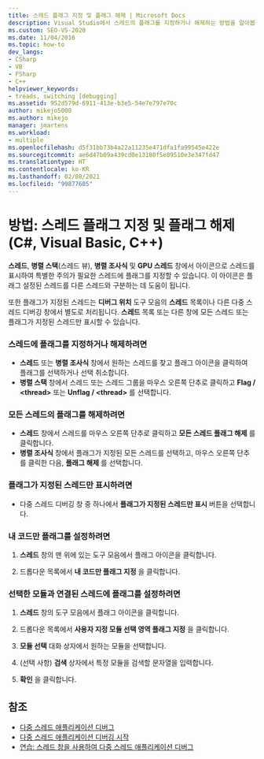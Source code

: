 ```yaml
---
title: 스레드 플래그 지정 및 플래그 해제 | Microsoft Docs
description: Visual Studio에서 스레드의 플래그를 지정하거나 해제하는 방법을 알아봅니다. 스레드, 여러 스레드 또는 모든 스레드의 플래그를 지정하거나 해제합니다. 코드 또는 모듈과 연결된 코드의 플래그를 지정합니다.
ms.custom: SEO-VS-2020
ms.date: 11/04/2016
ms.topic: how-to
dev_langs:
- CSharp
- VB
- FSharp
- C++
helpviewer_keywords:
- treads, switching [debugging]
ms.assetid: 952d579d-6911-413e-b3e5-54e7e797e70c
author: mikejo5000
ms.author: mikejo
manager: jmartens
ms.workload:
- multiple
ms.openlocfilehash: d5f31bb73b4a22a11235e471dfa1fa99545e422e
ms.sourcegitcommit: ae6d47b09a439cd0e13180f5e89510e3e347fd47
ms.translationtype: HT
ms.contentlocale: ko-KR
ms.lasthandoff: 02/08/2021
ms.locfileid: "99877605"
---
```

# <a name="how-to-flag-and-unflag-threads-c-visual-basic-c"></a>방법: 스레드 플래그 지정 및 플래그 해제(C#, Visual Basic, C++)

**스레드**, **병렬 스택**(스레드 뷰), **병렬 조사식** 및 **GPU 스레드** 창에서 아이콘으로 스레드를 표시하여 특별한 주의가 필요한 스레드에 플래그를 지정할 수 있습니다. 이 아이콘은 플래그 설정된 스레드를 다른 스레드와 구분하는 데 도움이 됩니다.

또한 플래그가 지정된 스레드는 **디버그 위치** 도구 모음의 **스레드** 목록이나 다른 다중 스레드 디버깅 창에서 별도로 처리됩니다. **스레드** 목록 또는 다른 창에 모든 스레드 또는 플래그가 지정된 스레드만 표시할 수 있습니다.

### <a name="to-flag-or-unflag-a-thread"></a>스레드에 플래그를 지정하거나 해제하려면

- **스레드** 또는 **병렬 조사식** 창에서 원하는 스레드를 찾고 플래그 아이콘을 클릭하여 플래그를 선택하거나 선택 취소합니다.
- **병렬 스택** 창에서 스레드 또는 스레드 그룹을 마우스 오른쪽 단추로 클릭하고 **Flag / \<thread>** 또는 **Unflag / \<thread>** 를 선택합니다.

### <a name="to-unflag-all-threads"></a>모든 스레드의 플래그를 해제하려면

- **스레드** 창에서 스레드를 마우스 오른쪽 단추로 클릭하고 **모든 스레드 플래그 해제** 를 클릭합니다.
- **병렬 조사식** 창에서 플래그가 지정된 모든 스레드를 선택하고, 마우스 오른쪽 단추를 클릭한 다음, **플래그 해제** 를 선택합니다.

### <a name="to-display-only-flagged-threads"></a>플래그가 지정된 스레드만 표시하려면

- 다중 스레드 디버깅 창 중 하나에서 **플래그가 지정된 스레드만 표시** 버튼을 선택합니다.

### <a name="to-flag-just-my-code"></a>내 코드만 플래그를 설정하려면

1. **스레드** 창의 맨 위에 있는 도구 모음에서 플래그 아이콘을 클릭합니다.

2. 드롭다운 목록에서 **내 코드만 플래그 지정** 을 클릭합니다.

### <a name="to-flag-threads-that-are-associated-with-selected-modules"></a>선택한 모듈과 연결된 스레드에 플래그를 설정하려면

1. **스레드** 창의 도구 모음에서 플래그 아이콘을 클릭합니다.

2. 드롭다운 목록에서 **사용자 지정 모듈 선택 영역 플래그 지정** 을 클릭합니다.

3. **모듈 선택** 대화 상자에서 원하는 모듈을 선택합니다.

4. (선택 사항) **검색** 상자에서 특정 모듈을 검색할 문자열을 입력합니다.

5. **확인** 을 클릭합니다.

## <a name="see-also"></a>참조
- [다중 스레드 애플리케이션 디버그](../debugger/debug-multithreaded-applications-in-visual-studio.md)
- [다중 스레드 애플리케이션 디버깅 시작](../debugger/get-started-debugging-multithreaded-apps.md)
- [연습: 스레드 창을 사용하여 다중 스레드 애플리케이션 디버그](../debugger/how-to-use-the-threads-window.md)